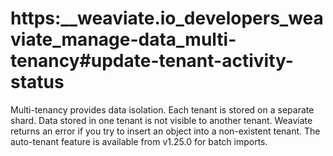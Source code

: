 # https:\_\_weaviate.io_developers_weaviate_manage-data_multi-tenancy#update-tenant-activity-status

Multi-tenancy provides data isolation. Each tenant is stored on a separate shard. Data stored in one tenant is not visible to another tenant. Weaviate returns an error if you try to insert an object into a non-existent tenant. The auto-tenant feature is available from v1.25.0 for batch imports.
